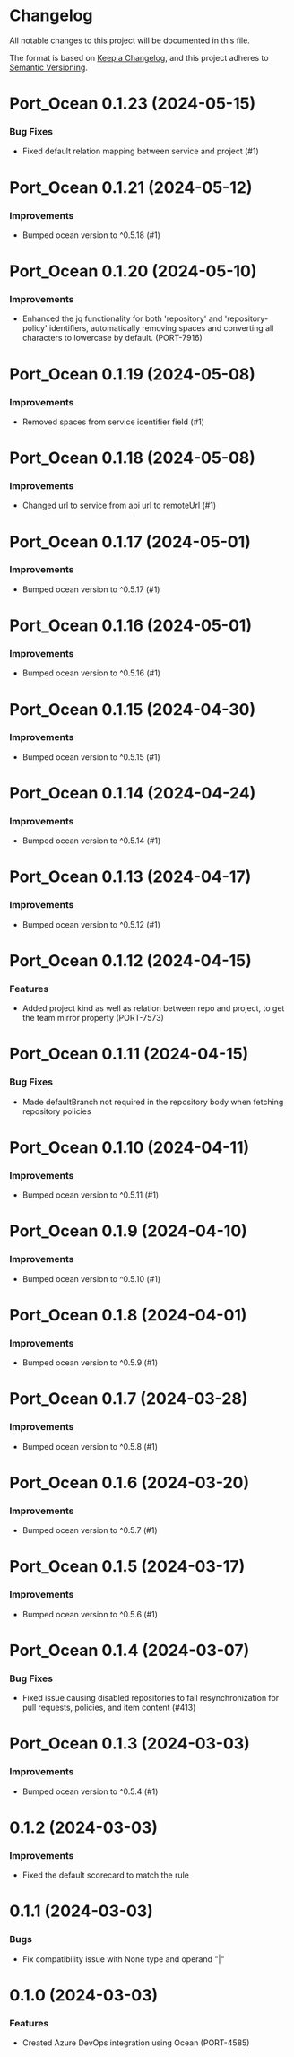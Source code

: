 # Changelog

All notable changes to this project will be documented in this file.

The format is based on [Keep a Changelog](https://keepachangelog.com/en/1.0.0/),
and this project adheres to [Semantic Versioning](https://semver.org/spec/v2.0.0.html).

<!-- towncrier release notes start -->

# Port_Ocean 0.1.23 (2024-05-15)

### Bug Fixes

- Fixed default relation mapping between service and project (#1)

# Port_Ocean 0.1.21 (2024-05-12)

### Improvements

- Bumped ocean version to ^0.5.18 (#1)


# Port_Ocean 0.1.20 (2024-05-10)

### Improvements

- Enhanced the jq functionality for both 'repository' and 'repository-policy' identifiers, automatically removing spaces and converting all characters to lowercase by default. (PORT-7916)


# Port_Ocean 0.1.19 (2024-05-08)

### Improvements

- Removed spaces from service identifier field (#1)


# Port_Ocean 0.1.18 (2024-05-08)

### Improvements

- Changed url to service from api url to remoteUrl (#1)


# Port_Ocean 0.1.17 (2024-05-01)

### Improvements

- Bumped ocean version to ^0.5.17 (#1)


# Port_Ocean 0.1.16 (2024-05-01)

### Improvements

- Bumped ocean version to ^0.5.16 (#1)


# Port_Ocean 0.1.15 (2024-04-30)

### Improvements

- Bumped ocean version to ^0.5.15 (#1)


# Port_Ocean 0.1.14 (2024-04-24)

### Improvements

- Bumped ocean version to ^0.5.14 (#1)


# Port_Ocean 0.1.13 (2024-04-17)

### Improvements

- Bumped ocean version to ^0.5.12 (#1)


# Port_Ocean 0.1.12 (2024-04-15)

### Features

- Added project kind as well as relation between repo and project, to get the team mirror property (PORT-7573)


# Port_Ocean 0.1.11 (2024-04-15)

### Bug Fixes

- Made defaultBranch not required in the repository body when fetching repository policies


# Port_Ocean 0.1.10 (2024-04-11)

### Improvements

- Bumped ocean version to ^0.5.11 (#1)


# Port_Ocean 0.1.9 (2024-04-10)

### Improvements

- Bumped ocean version to ^0.5.10 (#1)


# Port_Ocean 0.1.8 (2024-04-01)

### Improvements

- Bumped ocean version to ^0.5.9 (#1)


# Port_Ocean 0.1.7 (2024-03-28)

### Improvements

- Bumped ocean version to ^0.5.8 (#1)


# Port_Ocean 0.1.6 (2024-03-20)

### Improvements

- Bumped ocean version to ^0.5.7 (#1)


# Port_Ocean 0.1.5 (2024-03-17)

### Improvements

- Bumped ocean version to ^0.5.6 (#1)


# Port_Ocean 0.1.4 (2024-03-07)

### Bug Fixes

- Fixed issue causing disabled repositories to fail resynchronization for pull requests, policies, and item content (#413)


# Port_Ocean 0.1.3 (2024-03-03)

### Improvements

- Bumped ocean version to ^0.5.4 (#1)


# 0.1.2 (2024-03-03)

### Improvements
- Fixed the default scorecard to match the rule

# 0.1.1 (2024-03-03)

### Bugs

- Fix compatibility issue with None type and operand "|"

# 0.1.0 (2024-03-03)

### Features

- Created Azure DevOps integration using Ocean (PORT-4585)

